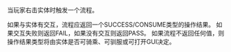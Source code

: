当玩家右击实体时触发一个流程。

如果与实体有交互，流程应返回一个SUCCESS/CONSUME类型的操作结果。 如果交互失败则返回FAIL，如果没有交互则返回PASS。 如果流程不返回任何值，则操作结果类型将由实体是否可骑乘、可驯服或可打开GUI决定。